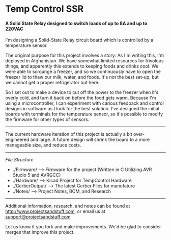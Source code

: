 # Temp Control SSR #
#### A Solid State Relay designed to switch loads of up to 8A and up to 220VAC ####

I'm designing a Solid-State Relay circuit board which is controlled by a temperature sensor.

The original purpose for this project involves a story: As I'm writing this, I'm deployed in Afghanistan. We have somewhat limited resources for frivolous things, and apparently this extends to keeping foods and drinks cool. We were able to scrounge a freezer, and so we continuously have to open the freezer lid to thaw our milk, water, and foods. It's not the best set-up, but we cannot get a proper refrigerator out here.

So I set out to make a device to cut off the power to the freezer when it's overly cold, and turn it back on before the food gets warm. Because I'm using a microcontroller, I can experiment with carious feedback and control designs in software as I look for the best solution. I've designed the initial boards with terminals for the temperature sensor, so it's possible to modify the firmware for other types of sensors.

---

The current hardware iteration of this project is actually a bit over-engineered and large. A future design will shrink the board to a more manageable size, and reduce costs.

---

*File Structure*

* ./Firmware/ --> Firmware for the project (Written in C Utilizing AVR Studio 5 and AVRGCC)
* ./Hardware/ --> Kicad Project for TempControl Hardware
* ./GerberOutput/ --> The latest Gerber Files for manufature
* ./Notes/ --> Project Notes, BOM, and Research

---

Additional information, research, and notes can be found at http://www.projectsandstuff.com, or email us at support@projectsandstuff.com

Let us know if you fork and make improvements. We'd be glad to consider merges that improve this project.
